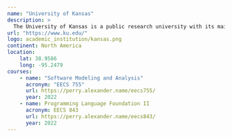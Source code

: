 ```yaml
---
name: "University of Kansas"
description: >
  The University of Kansas is a public research university with its main campus in Lawrence, Kansas, United States.
url: "https://www.ku.edu/"
logo: academic_institution/kansas.png
continent: North America
location:
    lat: 38.9586
    long: -95.2479
courses:
    - name: "Software Modeling and Analysis"
      acronym: "EECS 755"
      url: https://perry.alexander.name/eecs755/
      year: 2022
    - name: Programming Language Foundation II
      acronym: EECS 843
      url: https://perry.alexander.name/eecs843/
      year: 2022
---
```

